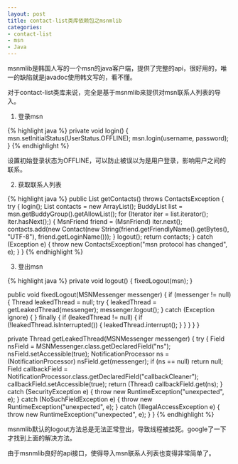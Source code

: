 ```yaml
---
layout: post
title: contact-list类库依赖包之msnmlib
categories:
- contact-list
- msn
- Java
---
```

msnmlib是韩国人写的一个msn的java客户端，提供了完整的api，很好用的，唯一的缺陷就是javadoc使用韩文写的，看不懂。

对于contact-list类库来说，完全是基于msnmlib来提供对msn联系人列表的导入。

1. 登录msn

{% highlight java %}
private void login() {
    msn.setInitialStatus(UserStatus.OFFLINE);
    msn.login(username, password);
}
{% endhighlight %}

设置初始登录状态为OFFLINE，可以防止被误以为是用户登录，影响用户之间的联系。

2. 获取联系人列表

{% highlight java %}
public List<Contact> getContacts() throws ContactsException {
    try {
        login();
        List<Contact> contacts = new ArrayList<Contact>();
        BuddyList list = msn.getBuddyGroup().getAllowList();
        for (Iterator iter = list.iterator(); iter.hasNext();) {
            MsnFriend friend = (MsnFriend) iter.next();
            contacts.add(new Contact(new String(friend.getFriendlyName().getBytes(), "UTF-8"), friend.getLoginName()));
        }
        logout();
        return contacts;
    } catch (Exception e) {
        throw new ContactsException("msn protocol has changed", e);
    }
}
{% endhighlight %}

3. 登出msn

{% highlight java %}
private void logout() {
    fixedLogout(msn);
}

public void fixedLogout(MSNMessenger messenger) {
    if (messenger != null) {
        Thread leakedThread = null;
        try {
            leakedThread = getLeakedThread(messenger);
            messenger.logout();
        } catch (Exception ignore) {
        } finally {
            if (leakedThread != null) {
                if (!leakedThread.isInterrupted()) {
                    leakedThread.interrupt();
                }
            }
        }
    }
}

private Thread getLeakedThread(MSNMessenger messenger) {
    try {
        Field nsField = MSNMessenger.class.getDeclaredField("ns");
        nsField.setAccessible(true);
        NotificationProcessor ns = (NotificationProcessor) nsField.get(messenger);
        if (ns == null)
            return null;
        Field callbackField = NotificationProcessor.class.getDeclaredField("callbackCleaner");
        callbackField.setAccessible(true);
        return (Thread) callbackField.get(ns);
    } catch (SecurityException e) {
        throw new RuntimeException("unexpected", e);
    } catch (NoSuchFieldException e) {
        throw new RuntimeException("unexpected", e);
    } catch (IllegalAccessException e) {
        throw new RuntimeException("unexpected", e);
    }
}
{% endhighlight %}

msnmlib默认的logout方法总是无法正常登出，导致线程被挂死。google了一下才找到上面的解决方法。

由于msnmlib良好的api接口，使得导入msn联系人列表也变得非常简单了。

